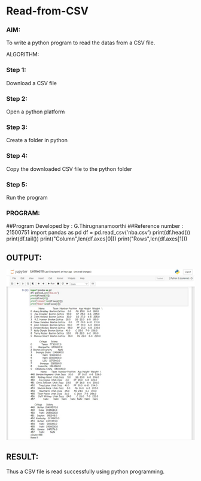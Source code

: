 # Read-from-CSV

### AIM:
To write a python program to read the datas from a CSV file.

ALGORITHM:
### Step 1:
Download a CSV file

### Step 2:
Open a python platform

### Step 3:
Create a folder in python

### Step 4:
Copy the downloaded CSV file to the python folder

### Step 5:
Run the program

### PROGRAM:
##Program Developed by : G.Thirugnanamoorthi
##Reference number : 21500751
import pandas as pd
df = pd.read_csv('nba.csv')
print(df.head())
print(df.tail())
print("Column",len(df.axes[0]))
print("Rows",len(df.axes[1]))

## OUTPUT:
![output](./t.png.jfif)

## RESULT:
Thus a CSV file is read successfully using python programming.
